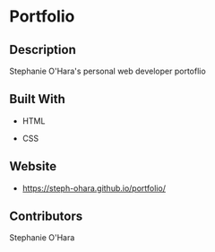 # Portfolio

## Description

Stephanie O'Hara's personal web developer portoflio

## Built With

- HTML

- CSS

## Website

- https://steph-ohara.github.io/portfolio/

## Contributors
Stephanie O'Hara